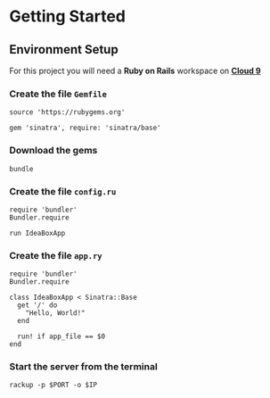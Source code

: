 # Getting Started

## Environment Setup

For this project you will need a **Ruby on Rails** workspace on [**Cloud 9**](http://c9.io/)

### Create the file  `Gemfile`

```
source 'https://rubygems.org'

gem 'sinatra', require: 'sinatra/base'
```

### Download the gems

>
```
bundle
```

### Create the file `config.ru`

```
require 'bundler'
Bundler.require

run IdeaBoxApp
```

### Create the file `app.ry`

```
require 'bundler'
Bundler.require

class IdeaBoxApp < Sinatra::Base
  get '/' do
    "Hello, World!"
  end

  run! if app_file == $0
end
```

### Start the server from the terminal

>
```
rackup -p $PORT -o $IP
```
